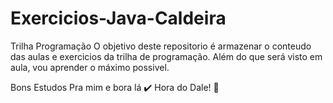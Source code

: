 # Exercicios-Java-Caldeira
Trilha Programação
O objetivo deste repositorio é armazenar o conteudo das aulas e exercicios da trilha de programação. 
Além do que será visto em aula, vou aprender o máximo possivel.

Bons Estudos Pra mim e bora lá ✔️
Hora do Dale! 🚀
